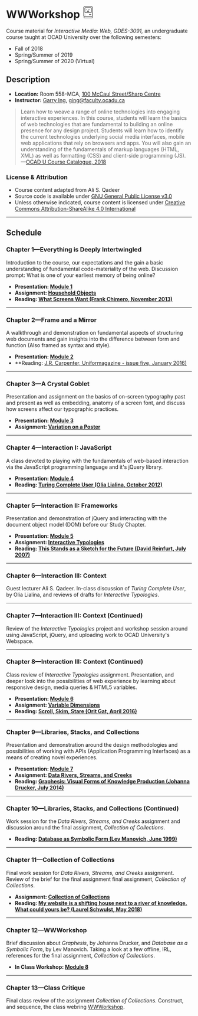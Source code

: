 # WWWorkshop ![Susan Kare, Macintosh Icons, 1984](./media/susan-kare-icons.gif)

Course material for _Interactive Media: Web, GDES-3091,_ an undergraduate course taught at OCAD University over the following semesters:
- Fall of 2018
- Spring/Summer of 2019
- Spring/Summer of 2020 (Virtual)

## Description

- **Location:**  Room 558-MCA, [100 McCaul Street/Sharp Centre](https://goo.gl/maps/FvQJx42HD262)
- **Instructor:** [Garry Ing](https://garrying.com), ging@faculty.ocadu.ca

> Learn how to weave a range of online technologies into engaging interactive experiences. In this course, students will learn the basics of web technologies that are fundamental to building an online presence for any design project. Students will learn how to identify the current technologies underlying social media interfaces, mobile web applications that rely on browsers and apps. You will also gain an understanding of the fundamentals of markup languages (HTML, XML) as well as formatting (CSS) and client-side programming (JS). —[OCAD U Course Catalogue, 2018](https://selfservice.ocadu.ca/Student/Courses)

### License & Attribution

- Course content adapted from Ali S. Qadeer
- Source code is available under [GNU General Public License v3.0](./LICENSE)
- Unless otherwise indicated, course content is licensed under [Creative Commons Attribution-ShareAlike 4.0 International](https://creativecommons.org/licenses/by-sa/4.0/)

___

## Schedule

### Chapter 1—Everything is Deeply Intertwingled

Introduction to the course, our expectations and the gain a basic understanding of fundamental code-materiality of the web. Discussion prompt: What is one of your earliest memory of being online?

- **Presentation: [Module 1](./module-1-everything-is-deeply-intertwingled/lecture-01.pdf)**
- **Assignment: [Household Objects](./assignments/household-objects.md)**
- **Reading: [What Screens Want (Frank Chimero, November 2013)](./readings.md#what-screens-want)**

___

### Chapter 2—Frame and a Mirror

A walkthrough and demonstration on fundamental aspects of structuring web documents and gain insights into the difference between form and function (Also framed as syntax and style).

- **Presentation: [Module 2](./module-2-frame-and-a-mirror/lecture-02.pdf)**
- **Reading: [J.R. Carpenter, Uniformagazine - issue five, January 2016)](./readings.md#a-handmade-web)

___

### Chapter 3—A Crystal Goblet

Presentation and assignment on the basics of on-screen typography past and present as well as embedding, anatomy of a screen font, and discuss how screens affect our typographic practices.

- **Presentation: [Module 3](./module-3-a-crystal-goblet/lecture-03.pdf)**
- **Assignment: [Variation on a Poster](./assignments/variation-on-a-poster.md)**

___

### Chapter 4—Interaction I: JavaScript

A class devoted to playing with the fundamentals of web-based interaction via the JavaScript programming language and it's jQuery library.

- **Presentation: [Module 4](./module-4-interaction-1/lecture-04.pdf)**
- **Reading: [Turing Complete User (Olia Lialina, October 2012)](./readings.md#turing-complete-user)**

___

### Chapter 5—Interaction II: Frameworks

Presentation and demonstration of jQuery and interacting with the document object model (DOM) before our Study Chapter.

- **Presentation: [Module 5](./module-5-interaction-2/lecture-05.pdf)**
- **Assignment: [Interactive Typologies](./assignments/interactive-typologies.md)**
- **Reading: [This Stands as a Sketch for the Future (David Reinfurt, July 2007)](./readings.md#this-stands-as-a-sketch-for-the-future)**

___

### Chapter 6—Interaction III: Context

Guest lecturer Ali S. Qadeer. In-class discussion of _Turing Complete User_, by Olia Lialina, and reviews of drafts for _Interactive Typologies_.

___

### Chapter 7—Interaction III: Context (Continued)

Review of the _Interactive Typologies_ project and workshop session around using JavaScript, jQuery, and uploading work to OCAD University's Webspace.

___

### Chapter 8—Interaction III: Context (Continued)

Class review of _Interactive Typologies_ assignment. Presentation, and deeper look into the possibilities of web experience by learning about responsive design, media queries & HTML5 variables.

- **Presentation: [Module 6](./module-6-interaction-3/lecture-06.pdf)**
- **Assignment: [Variable Dimensions](./assignments/variable-dimensions.md)**
- **Reading: [Scroll, Skim, Stare (Orit Gat, April 2016)](./readings.md#scroll-skim-stare)**

___

### Chapter 9—Libraries, Stacks, and Collections

Presentation and demonstration around the design methodologies and possibilities of working with APIs (Application Programming Interfaces) as a means of creating novel experiences.

- **Presentation: [Module 7](./module-7-libraries-stacks-collections/lecture-07.pdf)**
- **Assignment: [Data Rivers, Streams, and Creeks](./assignments/data-rivers-streams-creeks.md)**
- **Reading: [Graphesis: Visual Forms of Knowledge Production (Johanna Drucker, July 2014)](./readings.md#graphesis-visual-forms-of-knowledge-production)**

___

### Chapter 10—Libraries, Stacks, and Collections (Continued)

Work session for the _Data Rivers, Streams, and Creeks_ assignment and discussion around the final assignment, _Collection of Collections_.

- **Reading: [Database as Symbolic Form (Lev Manovich, June 1999)](./readings.md#database-as-symbolic-form)**

___

### Chapter 11—Collection of Collections

Final work session for _Data Rivers, Streams, and Creeks_ assignment. Review of the brief for the final assignment final assignment, _Collection of Collections_.

- **Assignment: [Collection of Collections](./assignments/collection-of-collections.md)**
- **Reading: [My website is a shifting house next to a river of knowledge. What could yours be? (Laurel Schwulst, May 2018)](./readings.md#my-website-is-a-shifting-house-next-to-a-river-of-knowledge-what-could-yours-be)**

___

### Chapter 12—WWWorkshop

Brief discussion about _Graphesis_, by Johanna Drucker, and _Database as a Symbolic Form_, by Lev Manovich. Taking  a look at a few offline, IRL, references for the final assignment, _Collection of Collections_.

- **In Class Workshop: [Module 8](./module-8-wwworkshop/README.md)**

___

### Chapter 13—Class Critique

Final class review of the assignment _Collection of Collections_. Construct, and sequence, the class webring [WWWorkshop](https://wwworkshop.org).
